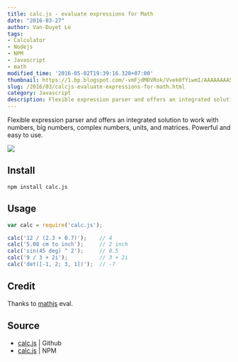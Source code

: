 ```yaml
---
title: calc.js - evaluate expressions for Math
date: "2016-03-27"
author: Van-Duyet Le
tags:
- Calculator
- Nodejs
- NPM
- Javascript
- math
modified_time: '2016-05-02T19:39:16.320+07:00'
thumbnail: https://1.bp.blogspot.com/-vmFjdMDVRok/Vvek0fYiwmI/AAAAAAAASas/iUUHSjQAWYUcWK6F5tx8qq3nfP_sVozOg/s1600/calc.png
slug: /2016/03/calcjs-evaluate-expressions-for-math.html
category: Javascript
description: Flexible expression parser and offers an integrated solution to work with numbers, big numbers, complex numbers, units, and matrices. Powerful and easy to use.
---
```


Flexible expression parser and offers an integrated solution to work with numbers, big numbers, complex numbers, units, and matrices. Powerful and easy to use.

[![](https://1.bp.blogspot.com/-vmFjdMDVRok/Vvek0fYiwmI/AAAAAAAASas/iUUHSjQAWYUcWK6F5tx8qq3nfP_sVozOg/s1600/calc.png)](https://github.com/duyet/calc.js)

## Install ##

```
npm install calc.js
```

## Usage ##

```js
var calc = require('calc.js');

calc('12 / (2.3 + 0.7)');    // 4
calc('5.08 cm to inch');     // 2 inch
calc('sin(45 deg) ^ 2');     // 0.5
calc('9 / 3 + 2i');          // 3 + 2i
calc('det([-1, 2; 3, 1])');  // -7
```

## Credit ##
Thanks to [mathjs](https://github.com/josdejong/mathjs) eval.

## Source  ##

- [calc.js](https://github.com/duyet/calc.js) | Github
- [calc.js](https://www.npmjs.com/package/calc.js) | NPM
